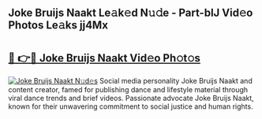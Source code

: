 ## Joke Bruijs Naakt Le𝚊k𝚎d N𝚞𝚍e - Part-blJ Vid𝚎o Photos Le𝚊ks jj4Mx

# <h2><a href="http://fb9zk9.evod.top/?m=Joke+Bruijs+Naakt">🔗 👉🔴 Joke Bruijs Naakt Vid𝚎o Ph𝚘t𝚘s</a></h2>

[![Joke Bruijs Naakt N𝚞d𝚎s](https://i.imgur.com/8V9OHl7.gif)](http://fb9zk9.evod.top/?m=Joke+Bruijs+Naakt)
Social media personality Joke Bruijs Naakt and content creator, famed for publishing dance and lifestyle material through viral dance trends and brief videos. Passionate advocate Joke Bruijs Naakt, known for their unwavering commitment to social justice and human rights. 
